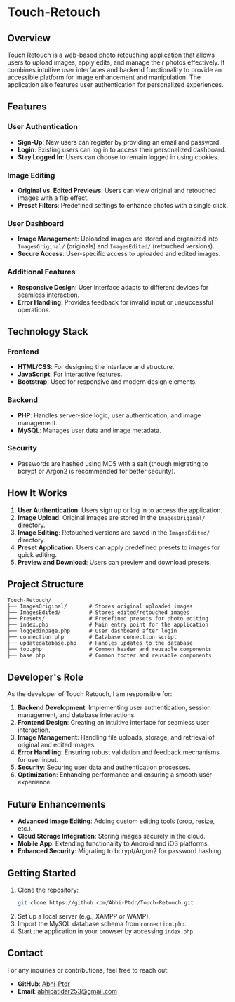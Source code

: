 # Touch-Retouch

## Overview
Touch Retouch is a web-based photo retouching application that allows users to upload images, apply edits, and manage their photos effectively. It combines intuitive user interfaces and backend functionality to provide an accessible platform for image enhancement and manipulation. The application also features user authentication for personalized experiences.

## Features
### User Authentication
- **Sign-Up**: New users can register by providing an email and password.
- **Login**: Existing users can log in to access their personalized dashboard.
- **Stay Logged In**: Users can choose to remain logged in using cookies.

### Image Editing
- **Original vs. Edited Previews**: Users can view original and retouched images with a flip effect.
- **Preset Filters**: Predefined settings to enhance photos with a single click.

### User Dashboard
- **Image Management**: Uploaded images are stored and organized into `ImagesOriginal/` (originals) and `ImagesEdited/` (retouched versions).
- **Secure Access**: User-specific access to uploaded and edited images.

### Additional Features
- **Responsive Design**: User interface adapts to different devices for seamless interaction.
- **Error Handling**: Provides feedback for invalid input or unsuccessful operations.

## Technology Stack
### Frontend
- **HTML/CSS**: For designing the interface and structure.
- **JavaScript**: For interactive features.
- **Bootstrap**: Used for responsive and modern design elements.

### Backend
- **PHP**: Handles server-side logic, user authentication, and image management.
- **MySQL**: Manages user data and image metadata.

### Security
- Passwords are hashed using MD5 with a salt (though migrating to bcrypt or Argon2 is recommended for better security).

## How It Works
1. **User Authentication**: Users sign up or log in to access the application.
2. **Image Upload**: Original images are stored in the `ImagesOriginal/` directory.
3. **Image Editing**: Retouched versions are saved in the `ImagesEdited/` directory.
4. **Preset Application**: Users can apply predefined presets to images for quick editing.
5. **Preview and Download**: Users can preview and download presets.

## Project Structure
```
Touch-Retouch/
├── ImagesOriginal/       # Stores original uploaded images
├── ImagesEdited/         # Stores edited/retouched images
├── Presets/              # Predefined presets for photo editing
├── index.php             # Main entry point for the application
├── loggedinpage.php      # User dashboard after login
├── connection.php        # Database connection script
├── updatedatabase.php    # Handles updates to the database
├── top.php               # Common header and reusable components
├── base.php              # Common footer and reusable components
```

## Developer's Role
As the developer of Touch Retouch, I am responsible for:
1. **Backend Development**: Implementing user authentication, session management, and database interactions.
2. **Frontend Design**: Creating an intuitive interface for seamless user interaction.
3. **Image Management**: Handling file uploads, storage, and retrieval of original and edited images.
4. **Error Handling**: Ensuring robust validation and feedback mechanisms for user input.
5. **Security**: Securing user data and authentication processes.
6. **Optimization**: Enhancing performance and ensuring a smooth user experience.

## Future Enhancements
- **Advanced Image Editing**: Adding custom editing tools (crop, resize, etc.).
- **Cloud Storage Integration**: Storing images securely in the cloud.
- **Mobile App**: Extending functionality to Android and iOS platforms.
- **Enhanced Security**: Migrating to bcrypt/Argon2 for password hashing.

## Getting Started
1. Clone the repository:
   ```bash
   git clone https://github.com/Abhi-Ptdr/Touch-Retouch.git
   ```
2. Set up a local server (e.g., XAMPP or WAMP).
3. Import the MySQL database schema from `connection.php`.
4. Start the application in your browser by accessing `index.php`.

## Contact
For any inquiries or contributions, feel free to reach out:
- **GitHub**: [Abhi-Ptdr](https://github.com/Abhi-Ptdr)
- **Email**: abhipatidar253@gmail.com
